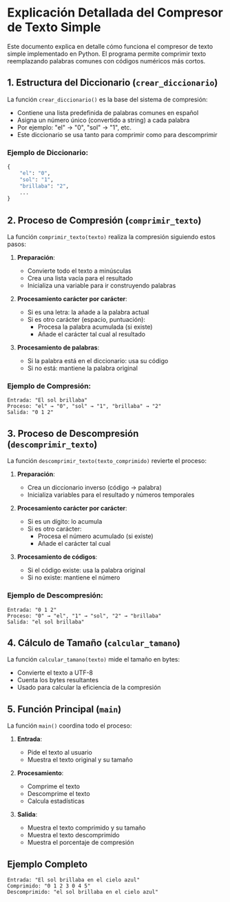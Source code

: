 # Explicación Detallada del Compresor de Texto Simple

Este documento explica en detalle cómo funciona el compresor de texto simple implementado en Python. El programa permite comprimir texto reemplazando palabras comunes con códigos numéricos más cortos.

## 1. Estructura del Diccionario (`crear_diccionario`)

La función `crear_diccionario()` es la base del sistema de compresión:

- Contiene una lista predefinida de palabras comunes en español
- Asigna un número único (convertido a string) a cada palabra
- Por ejemplo: "el" → "0", "sol" → "1", etc.
- Este diccionario se usa tanto para comprimir como para descomprimir

### Ejemplo de Diccionario:
```python
{
    "el": "0",
    "sol": "1",
    "brillaba": "2",
    ...
}
```

## 2. Proceso de Compresión (`comprimir_texto`)

La función `comprimir_texto(texto)` realiza la compresión siguiendo estos pasos:

1. **Preparación**:
   - Convierte todo el texto a minúsculas
   - Crea una lista vacía para el resultado
   - Inicializa una variable para ir construyendo palabras

2. **Procesamiento carácter por carácter**:
   - Si es una letra: la añade a la palabra actual
   - Si es otro carácter (espacio, puntuación):
     * Procesa la palabra acumulada (si existe)
     * Añade el carácter tal cual al resultado

3. **Procesamiento de palabras**:
   - Si la palabra está en el diccionario: usa su código
   - Si no está: mantiene la palabra original

### Ejemplo de Compresión:
```
Entrada: "El sol brillaba"
Proceso: "el" → "0", "sol" → "1", "brillaba" → "2"
Salida: "0 1 2"
```

## 3. Proceso de Descompresión (`descomprimir_texto`)

La función `descomprimir_texto(texto_comprimido)` revierte el proceso:

1. **Preparación**:
   - Crea un diccionario inverso (código → palabra)
   - Inicializa variables para el resultado y números temporales

2. **Procesamiento carácter por carácter**:
   - Si es un dígito: lo acumula
   - Si es otro carácter:
     * Procesa el número acumulado (si existe)
     * Añade el carácter tal cual

3. **Procesamiento de códigos**:
   - Si el código existe: usa la palabra original
   - Si no existe: mantiene el número

### Ejemplo de Descompresión:
```
Entrada: "0 1 2"
Proceso: "0" → "el", "1" → "sol", "2" → "brillaba"
Salida: "el sol brillaba"
```

## 4. Cálculo de Tamaño (`calcular_tamano`)

La función `calcular_tamano(texto)` mide el tamaño en bytes:
- Convierte el texto a UTF-8
- Cuenta los bytes resultantes
- Usado para calcular la eficiencia de la compresión

## 5. Función Principal (`main`)

La función `main()` coordina todo el proceso:

1. **Entrada**:
   - Pide el texto al usuario
   - Muestra el texto original y su tamaño

2. **Procesamiento**:
   - Comprime el texto
   - Descomprime el texto
   - Calcula estadísticas

3. **Salida**:
   - Muestra el texto comprimido y su tamaño
   - Muestra el texto descomprimido
   - Muestra el porcentaje de compresión

## Ejemplo Completo

```
Entrada: "El sol brillaba en el cielo azul"
Comprimido: "0 1 2 3 0 4 5"
Descomprimido: "el sol brillaba en el cielo azul"
```